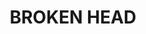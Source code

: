 ---
lastmod: '2025-04-06T06:05:20+00:00'
latitude: -28.660756
layout: suburb
longitude: 153.592843
postcode: '2481'
state: NSW
title: BROKEN HEAD
url: /nsw/broken-head/
---
